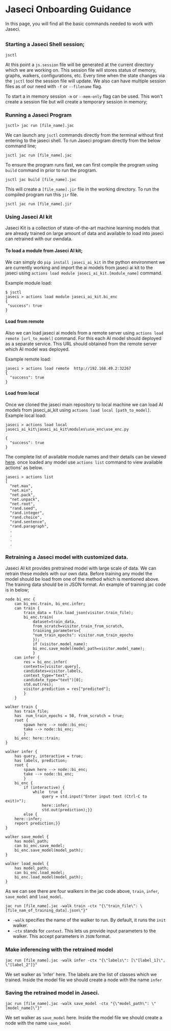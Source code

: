 
# Jaseci Onboarding Guidance

In this page, you will find all the basic commands needed to work with Jaseci. 

##
 ### Starting a Jaseci Shell session;
```
jsctl
```
At this point a `js.session` file will be generated at the current directory which we are working on. This session file will stores status of memory, graphs, walkers, configurations, etc. Every time when the state changes via the `jsctl` tool the session file will update. We also can have multiple session files as of our need with `-f` or `--filename` flag.

To start a in memory session `-m` or `--mem-only` flag can be used. This won't create a session file but will create a temporary session in memory;

### Running a Jaseci Program

```
jsctl> jac run [file_name].jac
```
We can launch any `jsctl` commands directly from the terminal without first entering to the jaseci shell. To run Jaseci program directly from the below command line;
```
jsctl jac run [file_name].jac
```
To ensure the program runs fast, we can first compile the program using `build` command in prior to run the program.
```
jsctl jac build [file_name].jac
``` 
This will create a `[file_name].jir` file in the working directory. To run the compiled program run this `jir` file.

```
jsctl jac run [file_name].jir
```
### Using Jaseci AI kit
 
 Jaseci Kit is a collection of state-of-the-art machine learning models that are already trained on large amount of data and available to load into jaseci can retrained with our owndata.
 
 #### To load a module from Jaseci AI kit;

 We can simply do `pip install jaseci_ai_kit` in the python environment we are currently working and import the ai models from jaseci ai kit to the jaseci using `actions load module jaseci_ai_kit.[module_name]` command.

 Example module load:

 ```
 $ jsctl
jaseci > actions load module jaseci_ai_kit.bi_enc
{
  "success": true
}
```

#### Load from remote

Also we can load jaseci ai models from a remote server using  `actions load remote [url_to_model]` command. For this each AI model should deployed as a separate service. This URL should obtained from the remote server which AI model was deployed.

Example remote load:
```
jaseci > actions load remote  http://192.168.49.2:32267
{
  "success": true
}
```

#### Load from local

Once we cloned the jaseci main repository to local machine we can load AI models from jaseci_ai_kit using `actions load local [path_to_model]`. 
Example local load:

```
jaseci > actions load local jaseci_ai_kit\jaseci_ai_kit\modules\use_enc\use_enc.py

{
  "success": true
}
```
The complete list of available module names and their details can be viewed [here](https://github.com/Jaseci-Labs/jaseci/tree/main/jaseci_ai_kit#readme). once loaded any model use `actions list` command to view available actions' as below.

```
jaseci > actions list
[
  "net.max",
  "net.min",
  "net.pack",
  "net.unpack",
  "net.root",
  "rand.seed",
  "rand.integer",
  "rand.choice",
  "rand.sentence",
  "rand.paragraph",
  .
  .
  .
  .
```

### Retraining a Jaseci model with customized data.

Jaseci AI kit provides pretrained model with large scale of data. We can retrain these models with our own data. Before training any model the model should be load from one of the method which is mentioned above.  The training data should be in JSON format. An example of training jac code is in below;

````
node bi_enc {
	can bi_enc.train, bi_enc.infer;
	can train {
		train_data = file.load_json(visitor.train_file);
		bi_enc.train(
			dataset=train_data,
			from_scratch=visitor.train_from_scratch,
			training_parameters={
			"num_train_epochs": visitor.num_train_epochs
			});
			if (visitor.model_name):
			bi_enc.save_model(model_path=visitor.model_name);
			}
	can infer {
		res = bi_enc.infer(
		contexts=[visitor.query],
		candidates=visitor.labels,
		context_type="text",
		candidate_type="text")[0];
		std.out(res);
		visitor.prediction = res["predicted"];
		}
	}

walker train {
	has train_file;
	has  num_train_epochs = 50, from_scratch = true;
	root {
		spawn here --> node::bi_enc;
		take --> node::bi_enc;
		}
	bi_enc: here::train;
}

walker infer {
	has query, interactive = true;
	has labels, prediction;
	root {
		spawn here --> node::bi_enc;
		take --> node::bi_enc;
		}
	bi_enc {
		if (interactive) {
			while  true {
				query = std.input("Enter input text (Ctrl-C to exit)>");
				here::infer;
				std.out(prediction);}} 
		else {
	here::infer;
	report prediction;}}
}

walker save_model {
	has model_path;
	can bi_enc.save_model;
	bi_enc.save_model(model_path);
}

walker load_model {
	has model_path;
	can bi_enc.load_model;
	bi_enc.load_model(model_path);
}
````
As we can see there are four walkers in the jac code above, `train`, `infer`, `save_model` and `load_model`. 

    jac run [file_name].jac -walk train -ctx "{\"train_file\": \[file_nam_of_training_data].json\"}"

 -   `-walk`  specifies the name of the walker to run. By default, it runs the  `init`  walker.
 - `-ctx`  stands for  `context`. This lets us provide input parameters to the walker. This accept parameters in `JSON` format. 

### Make inferencing with the retrained model

    jac run [file_name].jac -walk infer -ctx "{\"labels\": [\"[label_1]\", \"[label_2"]}"

We set walker as 'infer' here. The labels are the list of classes which we trained. Inside the model file we should create a node with the name `infer`


### Saving the retrained model in Jaseci.

    jac run [file_name].jac -walk save_model -ctx "{\"model_path\": \"[model_name]\"}"

We set walker as `save_model` here. Inside the model file we should create a node with the name `save_model`
